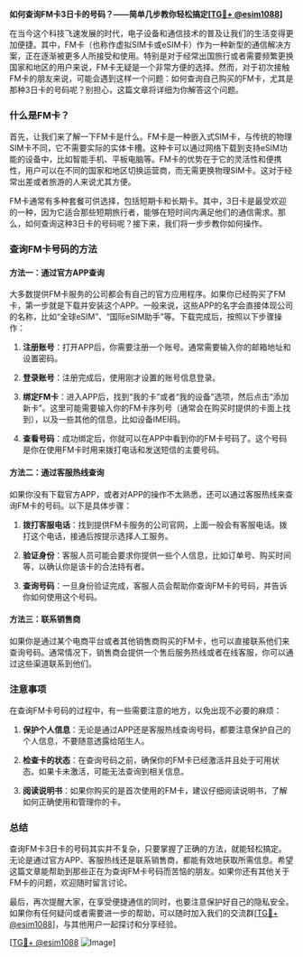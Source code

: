 **如何查询FM卡3日卡的号码？——简单几步教你轻松搞定[[TG💪+ @esim1088](https://t.me/s/esim1088)]**

在当今这个科技飞速发展的时代，电子设备和通信技术的普及让我们的生活变得更加便捷。其中，FM卡（也称作虚拟SIM卡或eSIM卡）作为一种新型的通信解决方案，正在逐渐被更多人所接受和使用。特别是对于经常出国旅行或者需要频繁更换国家和地区的用户来说，FM卡无疑是一个非常方便的选择。然而，对于初次接触FM卡的朋友来说，可能会遇到这样一个问题：如何查询自己购买的FM卡，尤其是那种3日卡的号码呢？别担心，这篇文章将详细为你解答这个问题。

### 什么是FM卡？

首先，让我们来了解一下FM卡是什么。FM卡是一种嵌入式SIM卡，与传统的物理SIM卡不同，它不需要实际的实体卡槽。这种卡可以通过网络下载到支持eSIM功能的设备中，比如智能手机、平板电脑等。FM卡的优势在于它的灵活性和便携性，用户可以在不同的国家和地区切换运营商，而无需更换物理SIM卡。这对于经常出差或者旅游的人来说尤其方便。

FM卡通常有多种套餐可供选择，包括短期卡和长期卡。其中，3日卡是最受欢迎的一种，因为它适合那些短期旅行者，能够在短时间内满足他们的通信需求。那么，如何查询这种3日卡的号码呢？接下来，我们将一步步教你如何操作。

### 查询FM卡号码的方法

#### 方法一：通过官方APP查询

大多数提供FM卡服务的公司都会有自己的官方应用程序。如果你已经购买了FM卡，第一步就是下载并安装这个APP。一般来说，这些APP的名字会直接体现公司的名称，比如“全球eSIM”、“国际eSIM助手”等。下载完成后，按照以下步骤操作：

1. **注册账号**：打开APP后，你需要注册一个账号。通常需要输入你的邮箱地址和设置密码。
   
2. **登录账号**：注册完成后，使用刚才设置的账号信息登录。

3. **绑定FM卡**：进入APP后，找到“我的卡”或者“我的设备”选项，然后点击“添加新卡”。这里可能需要输入你的FM卡序列号（通常会在购买时提供的卡面上找到），以及一些其他的信息，比如设备IMEI码。

4. **查看号码**：成功绑定后，你就可以在APP中看到你的FM卡号码了。这个号码是你在使用FM卡时用来拨打电话和发送短信的主要号码。

#### 方法二：通过客服热线查询

如果你没有下载官方APP，或者对APP的操作不太熟悉，还可以通过客服热线来查询FM卡的号码。以下是具体步骤：

1. **拨打客服电话**：找到提供FM卡服务的公司官网，上面一般会有客服电话。拨打这个电话，接通后按提示选择人工服务。

2. **验证身份**：客服人员可能会要求你提供一些个人信息，比如订单号、购买时间等，以确认你是该卡的合法持有者。

3. **查询号码**：一旦身份验证完成，客服人员会帮助你查询FM卡的号码，并告诉你如何使用这个号码。

#### 方法三：联系销售商

如果你是通过某个电商平台或者其他销售商购买的FM卡，也可以直接联系他们来查询号码。通常情况下，销售商会提供一个售后服务热线或者在线客服，你可以通过这些渠道联系到他们。

### 注意事项

在查询FM卡号码的过程中，有一些需要注意的地方，以免出现不必要的麻烦：

1. **保护个人信息**：无论是通过APP还是客服热线查询号码，都要注意保护自己的个人信息，不要随意透露给陌生人。

2. **检查卡的状态**：在查询号码之前，确保你的FM卡已经激活并且处于可用状态。如果卡未激活，可能无法查询到相关信息。

3. **阅读说明书**：如果你购买的是首次使用的FM卡，建议仔细阅读说明书，了解如何正确使用和管理你的卡。

### 总结

查询FM卡3日卡的号码其实并不复杂，只要掌握了正确的方法，就能轻松搞定。无论是通过官方APP、客服热线还是联系销售商，都能有效地获取所需信息。希望这篇文章能帮助到那些正在为查询FM卡号码而苦恼的朋友。如果你还有其他关于FM卡的问题，欢迎随时留言讨论。

最后，再次提醒大家，在享受便捷通信的同时，也要注意保护好自己的隐私安全。如果你有任何疑问或者需要进一步的帮助，可以随时加入我们的交流群[[TG💪+ @esim1088](https://t.me/s/esim1088)]，与其他用户一起探讨和分享经验。

[[TG💪+ @esim1088](https://t.me/s/esim1088) ![Image](https://i.postimg.cc/4NQfJmqS/Snipaste-2025-05-13-00-14-12.png)]